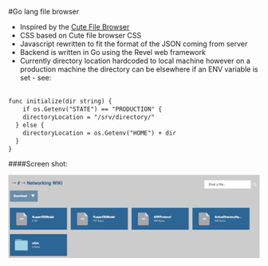 #Go lang file browser

* Inspired by the [Cute File Browser](http://tutorialzine.com/2014/09/cute-file-browser-jquery-ajax-php/)
* CSS based on Cute file browser CSS
* Javascript rewritten to fit the format of the JSON coming from server
* Backend is written in Go using the Revel web framework
* Currently directory location hardcoded to local machine however on a production machine the directory can be elsewhere if an ENV variable is set - see:

~~~

func initialize(dir string) {
    if os.Getenv("STATE") == "PRODUCTION" {
    directoryLocation = "/srv/directory/"
  } else {
    directoryLocation = os.Getenv("HOME") + dir
  }
}
~~~

####Screen shot:

![alt text](screenshot.png)
